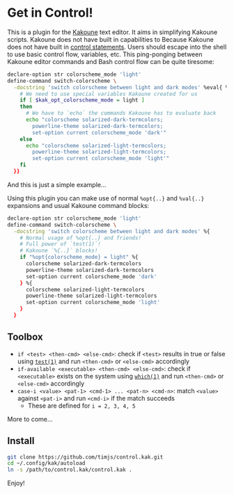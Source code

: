 # Get in Control!

This is a plugin for the [Kakoune]() text editor.
It aims in simplifying Kakoune scripts.
Kakoune does not have built in capabilities to 
Because Kakoune does not have built in [control statements]().
Users should escape into the shell to use basic control flow, variables, etc.
This ping-ponging between Kakoune editor commands and Bash control flow can be quite tiresome:

```sh
declare-option str colorscheme_mode 'light'
define-command switch-colorscheme \
  -docstring 'switch colorscheme between light and dark modes' %eval{ %sh{
    # We need to use special variables Kakoune created for us
    if [ $kak_opt_colorscheme_mode = light ]
    then
      # We have to `echo` the commands Kakoune has to evaluate back
      echo "colorscheme solarized-dark-termcolors; 
        powerline-theme solarized-dark-termcolors; 
        set-option current colorscheme_mode 'dark'"
    else
      echo "colorscheme solarized-light-termcolors; 
        powerline-theme solarized-light-termcolors; 
        set-option current colorscheme_mode 'light'"
    fi
  }}
```

And this is just a simple example...

Using this plugin you can make use of normal `%opt{..}` and `%val{..}` expansions
and usual Kakoune command blocks:

```sh
declare-option str colorscheme_mode 'light'
define-command switch-colorscheme \
  -docstring 'switch colorscheme between light and dark modes' %{
    # Normal usage of %opt{..} and friends!
    # Full power of `test(1)`!
    # Kakoune `%{..}` blocks!
    if "%opt{colorscheme_mode} = light" %{
      colorscheme solarized-dark-termcolors
      powerline-theme solarized-dark-termcolors
      set-option current colorscheme_mode 'dark'
    } %{
      colorscheme solarized-light-termcolors
      powerline-theme solarized-light-termcolors
      set-option current colorscheme_mode 'light'
    }
  }
```


## Toolbox

* `if <test> <then-cmd> <else-cmd>`: check if `<test>` results in true or false using [`test(1)`](http://man.he.net/?topic=test&section=all) and run `<then-cmd>` or `<else-cmd>` accordingly
* `if-available <executable> <then-cmd> <else-cmd>`: check if `<executable>` exists on the system using [`which(1)`](http://man.he.net/?topic=which&section=all) and run `<then-cmd>` or `<else-cmd>` accordingly
* `case-i <value> <pat-1> <cmd-1> ... <pat-n> <cmd-n>`: match `<value>` against `<pat-i>` and run `<cmd-i>` if the match succeeds
  * These are defined for `i = 2, 3, 4, 5`

More to come...


## Install

```sh
git clone https://github.com/timjs/control.kak.git
cd ~/.config/kak/autoload
ln -s /path/to/control.kak/control.kak .
```

Enjoy!
